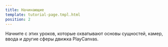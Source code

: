 ```yaml
---
title: Начинающие
template: tutorial-page.tmpl.html
position: 2
---
```


Начните с этих уроков, которые охватывают основы сущностей, камер, ввода и другие сферы движка PlayCanvas.

